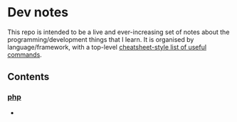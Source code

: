 # Dev notes

This repo is intended to be a live and ever-increasing set of notes about the programming/development things that I learn. It is organised by language/framework, with a top-level [cheatsheet-style list of useful commands](code_snippets.md).

## Contents

### [php](./php/)

-
